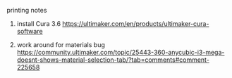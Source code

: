 printing notes

1) install Cura 3.6
https://ultimaker.com/en/products/ultimaker-cura-software

2) work around for materials bug
https://community.ultimaker.com/topic/25443-360-anycubic-i3-mega-doesnt-shows-material-selection-tab/?tab=comments#comment-225658
